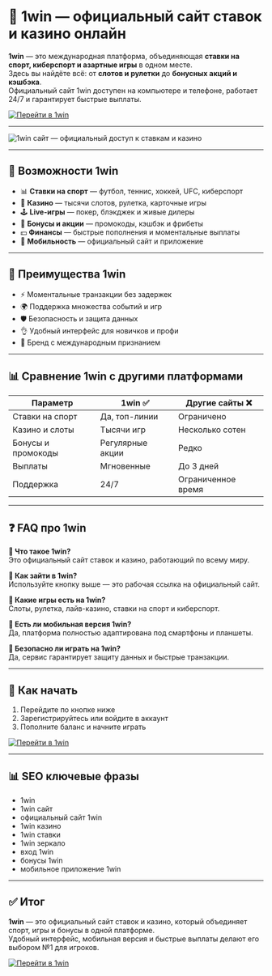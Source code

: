# 🎰 1win — официальный сайт ставок и казино онлайн

**1win** — это международная платформа, объединяющая **ставки на спорт, киберспорт и азартные игры** в одном месте.  
Здесь вы найдёте всё: от **слотов и рулетки** до **бонусных акций и кэшбэка**.  
Официальный сайт 1win доступен на компьютере и телефоне, работает 24/7 и гарантирует быстрые выплаты.  

[![Перейти в 1win](https://img.shields.io/badge/🎲%20Перейти%20в%201win-blue?style=for-the-badge)](https://trimurl.click/s/1win)

---

![1win сайт — официальный доступ к ставкам и казино](https://avatars.mds.yandex.net/i?id=332092d8939d77436fdf4a3fe9c226dc_l-5886407-images-thumbs&n=13 "1win официальный сайт ставок и казино")

---

## 🔎 Возможности 1win
- 📊 **Ставки на спорт** — футбол, теннис, хоккей, UFC, киберспорт  
- 🎰 **Казино** — тысячи слотов, рулетка, карточные игры  
- 🕹 **Live-игры** — покер, блэкджек и живые дилеры  
- 🎁 **Бонусы и акции** — промокоды, кэшбэк и фрибеты  
- 💵 **Финансы** — быстрые пополнения и моментальные выплаты  
- 📱 **Мобильность** — официальный сайт и приложение  

---

## 🚀 Преимущества 1win
- ⚡ Моментальные транзакции без задержек  
- 🌍 Поддержка множества событий и игр  
- 🛡 Безопасность и защита данных  
- 👌 Удобный интерфейс для новичков и профи  
- 🎯 Бренд с международным признанием  

---

## 📊 Сравнение 1win с другими платформами

| Параметр              | **1win** ✅ | Другие сайты ❌ |
|------------------------|-------------|----------------|
| Ставки на спорт       | Да, топ-линии | Ограничено |
| Казино и слоты        | Тысячи игр | Несколько сотен |
| Бонусы и промокоды    | Регулярные акции | Редко |
| Выплаты               | Мгновенные | До 3 дней |
| Поддержка             | 24/7 | Ограниченное время |

---

## ❓ FAQ про 1win

**🔹 Что такое 1win?**  
Это официальный сайт ставок и казино, работающий по всему миру.  

**🔹 Как зайти в 1win?**  
Используйте кнопку выше — это рабочая ссылка на официальный сайт.  

**🔹 Какие игры есть на 1win?**  
Слоты, рулетка, лайв-казино, ставки на спорт и киберспорт.  

**🔹 Есть ли мобильная версия 1win?**  
Да, платформа полностью адаптирована под смартфоны и планшеты.  

**🔹 Безопасно ли играть на 1win?**  
Да, сервис гарантирует защиту данных и быстрые транзакции.  

---

## 🔗 Как начать
1. Перейдите по кнопке ниже  
2. Зарегистрируйтесь или войдите в аккаунт  
3. Пополните баланс и начните играть  

[![Перейти в 1win](https://img.shields.io/badge/🎲%20Перейти%20в%201win-blue?style=for-the-badge)](https://trimurl.click/s/1win)

---

## 📊 SEO ключевые фразы
- 1win  
- 1win сайт  
- официальный сайт 1win  
- 1win казино  
- 1win ставки  
- 1win зеркало  
- вход 1win  
- бонусы 1win  
- мобильное приложение 1win  

---

## ✅ Итог
**1win** — это официальный сайт ставок и казино, который объединяет спорт, игры и бонусы в одной платформе.  
Удобный интерфейс, мобильная версия и быстрые выплаты делают его выбором №1 для игроков.  

[![Перейти в 1win](https://img.shields.io/badge/🎲%20Перейти%20в%201win-blue?style=for-the-badge)](https://trimurl.click/s/1win)
